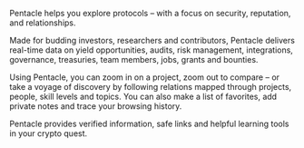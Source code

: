 Pentacle helps you explore protocols – with a focus on security, reputation, and relationships.

Made for budding investors, researchers and contributors, Pentacle delivers real-time data on yield opportunities, audits, risk management, integrations, governance, treasuries, team members, jobs, grants and bounties. 

Using Pentacle, you can zoom in on a project, zoom out to compare – or take a voyage of discovery by following relations mapped through projects, people, skill levels and topics. You can also make a list of favorites, add private notes and trace your browsing history. 

Pentacle provides verified information, safe links and helpful learning tools in your crypto quest.